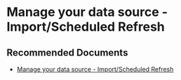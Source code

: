   <properties
	pageTitle="manage your data source - import"
	description="manage your data source - import"
	service="microsoft.PowerBIDedicated"
	resource="capacities"
	authors="pjfreitas"
	ms.author="pfreitas"	
	displayOrder="400"
	selfHelpType="generic"
	supportTopicIds="32628118"
	productPesIds="16334"
	cloudEnvironments="public, MoonCake, fairfax" 
	articleId="1924f13d-fda5-a235-1e30-12e570e8677b"
	ownershipId="ASEP_ContentService_Placeholder"
/>

# Manage your data source - Import/Scheduled Refresh

## **Recommended Documents**

* [Manage your data source - Import/Scheduled Refresh](https://docs.microsoft.com/power-bi/service-gateway-enterprise-manage-scheduled-refresh)
